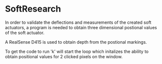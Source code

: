 # SoftResearch


In order to validate the deflections and measurements of the created soft actuators, a program is needed to obtain three dimensional postional values of the soft actuator. 

A RealSense D415 is used to obtain depth from the postional markings. 

To get the code to run 'k' will start the loop which initalizes the ability to obtain positional values for 2 clicked pixels on the window. 
